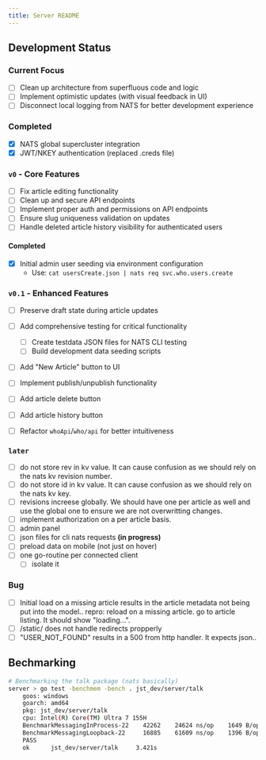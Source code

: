 ```yaml
---
title: Server README
---
```


## Development Status

### Current Focus
- [ ] Clean up architecture from superfluous code and logic
- [ ] Implement optimistic updates (with visual feedback in UI)
- [ ] Disconnect local logging from NATS for better development experience

### Completed
- [x] NATS global supercluster integration
- [x] JWT/NKEY authentication (replaced .creds file)

### `v0` - Core Features

- [ ] Fix article editing functionality
- [ ] Clean up and secure API endpoints
- [ ] Implement proper auth and permissions on API endpoints
- [ ] Ensure slug uniqueness validation on updates
- [ ] Handle deleted article history visibility for authenticated users

#### Completed
- [x] Initial admin user seeding via environment configuration
  - Use: `cat usersCreate.json | nats req svc.who.users.create`

### `v0.1` - Enhanced Features

- [ ] Preserve draft state during article updates
- [ ] Add comprehensive testing for critical functionality
  - [ ] Create testdata JSON files for NATS CLI testing
  - [ ] Build development data seeding scripts
- [ ] Add "New Article" button to UI
- [ ] Implement publish/unpublish functionality
- [ ] Add article delete button
- [ ] Add article history button
- [ ] Refactor `whoApi`/`who/api` for better intuitiveness


### `later`

- [ ] do not store rev in kv value. It can cause confusion as we should rely on the nats kv revision number.
- [ ] do not store id in kv value. It can cause confusion as we should rely on the nats kv key.
- [ ] revisions increese globally. We should have one per article as well and use the global one to ensure we are not overwritting changes.
- [ ] implement authorization on a per article basis.
- [ ] admin panel
- [ ] json files for cli nats requests **(in progress)**
- [ ] preload data on mobile (not just on hover)
- [ ] one go-routine per connected client
  - [ ] isolate it

### Bug

- [ ] Initial load on a missing article results in the article metadata not being put into the model.. repro: reload on a missing article. go to article listing. It should show "loading...".
- [ ] /static/ does not handle redirects propperly
- [ ] "USER_NOT_FOUND" results in a 500 from http handler. It expects json..

## Bechmarking

```sh
# Benchmarking the talk package (nats basically)
server > go test -benchmem -bench . jst_dev/server/talk
    goos: windows
    goarch: amd64
    pkg: jst_dev/server/talk
    cpu: Intel(R) Core(TM) Ultra 7 155H
    BenchmarkMessagingInProcess-22    42262    24624 ns/op    1649 B/op    29 allocs/op
    BenchmarkMessagingLoopback-22     16885    61609 ns/op    1396 B/op    25 allocs/op
    PASS
    ok      jst_dev/server/talk     3.421s
```
